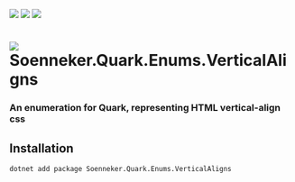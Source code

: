 ﻿[![](https://img.shields.io/nuget/v/soenneker.quark.enums.verticalaligns.svg?style=for-the-badge)](https://www.nuget.org/packages/soenneker.quark.enums.verticalaligns/)
[![](https://img.shields.io/github/actions/workflow/status/soenneker/soenneker.quark.enums.verticalaligns/publish-package.yml?style=for-the-badge)](https://github.com/soenneker/soenneker.quark.enums.verticalaligns/actions/workflows/publish-package.yml)
[![](https://img.shields.io/nuget/dt/soenneker.quark.enums.verticalaligns.svg?style=for-the-badge)](https://www.nuget.org/packages/soenneker.quark.enums.verticalaligns/)

# ![](https://user-images.githubusercontent.com/4441470/224455560-91ed3ee7-f510-4041-a8d2-3fc093025112.png) Soenneker.Quark.Enums.VerticalAligns
### An enumeration for Quark, representing HTML vertical-align css

## Installation

```
dotnet add package Soenneker.Quark.Enums.VerticalAligns
```
